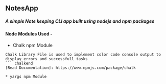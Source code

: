 ## NotesApp
 ##### A simple Note keeping CLI app built using nodejs and npm packages
 
 #### Node Modules Used -
 
   * Chalk npm Module
   ``` Chalk
   Chalk Library File is used to implement color code console output to display errors and successfull tasks 
   ``` chalkend
   [Read Documentation]: https://www.npmjs.com/package/chalk
   
   * yargs npm Module
